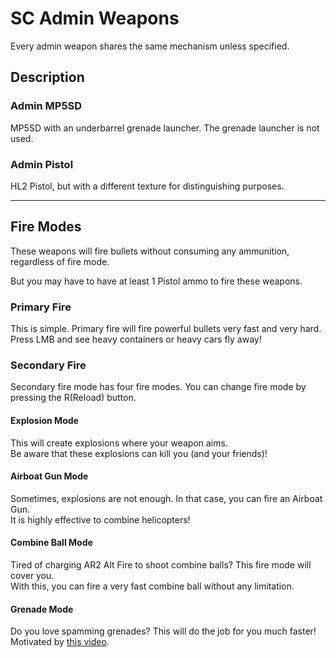 # SC Admin Weapons

Every admin weapon shares the same mechanism unless specified.

## Description

### Admin MP5SD

MP5SD with an underbarrel grenade launcher. The grenade launcher is not used.

### Admin Pistol

HL2 Pistol, but with a different texture for distinguishing purposes.

***

## Fire Modes

These weapons will fire bullets without consuming any ammunition, regardless of fire mode.

But you may have to have at least 1 Pistol ammo to fire these weapons.

### Primary Fire

This is simple. Primary fire will fire powerful bullets very fast and very hard.  
Press LMB and see heavy containers or heavy cars fly away!

### Secondary Fire

Secondary fire mode has four fire modes. You can change fire mode by pressing the R(Reload) button.

#### Explosion Mode

This will create explosions where your weapon aims.  
Be aware that these explosions can kill you (and your friends)!

#### Airboat Gun Mode

Sometimes, explosions are not enough. In that case, you can fire an Airboat Gun.  
It is highly effective to combine helicopters!

#### Combine Ball Mode

Tired of charging AR2 Alt Fire to shoot combine balls? This fire mode will cover you.  
With this, you can fire a very fast combine ball without any limitation.

#### Grenade Mode

Do you love spamming grenades? This will do the job for you much faster!  
Motivated by [this video](http://youtu.be/LJDTgsXsP0k).
